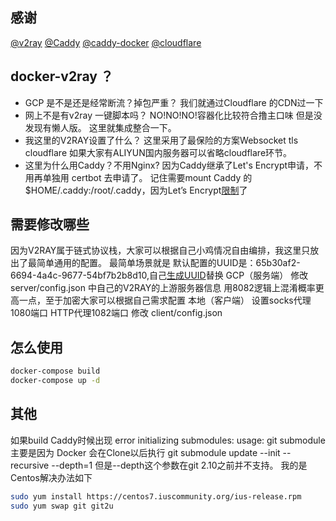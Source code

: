 ## 感谢
[@v2ray](https://github.com/v2ray/v2ray-core)
[@Caddy](https://github.com/mholt/caddy)
[@caddy-docker](https://github.com/abiosoft/caddy-docker)
[@cloudflare](https://www.cloudflare.com/)

## docker-v2ray ？
-  GCP 是不是还是经常断流？掉包严重？
我们就通过Cloudflare 的CDN过一下
-  网上不是有v2ray 一键脚本吗？
NO!NO!NO!容器化比较符合撸主口味
但是没发现有懒人版。
这里就集成整合一下。
- 我这里的V2RAY设置了什么？
这里采用了最保险的方案Websocket tls cloudflare
如果大家有ALIYUN国内服务器可以省略cloudflare环节。 
-  这里为什么用Caddy？不用Nginx?
因为Caddy继承了Let's Encrypt申请，不用再单独用 certbot 去申请了。
记住需要mount Caddy 的$HOME/.caddy:/root/.caddy，因为Let’s Encrypt[限制](https://letsencrypt.org/docs/rate-limits/)了

## 需要修改哪些
因为V2RAY属于链式协议栈，大家可以根据自己小鸡情况自由编排，我这里只放出了最简单通用的配置。
最简单场景就是 
默认配置的UUID是：65b30af2-6694-4a4c-9677-54bf7b2b8d10,自己[生成UUID](https://www.uuidgenerator.net/)替换
GCP（服务端）
修改 server/config.json 中自己的V2RAY的上游服务器信息 用8082逻辑上混淆概率更高一点，至于加密大家可以根据自己需求配置
本地（客户端） 设置socks代理 1080端口 HTTP代理1082端口
修改 client/config.json 

## 怎么使用
```bash
docker-compose build
docker-compose up -d
```
## 其他
如果build Caddy时候出现  error initializing submodules: usage: git submodule
主要是因为 Docker 会在Clone以后执行  git submodule update --init --recursive --depth=1 
但是--depth这个参数在git 2.10之前并不支持。 
我的是Centos解决办法如下

```bash
sudo yum install https://centos7.iuscommunity.org/ius-release.rpm
sudo yum swap git git2u
```
